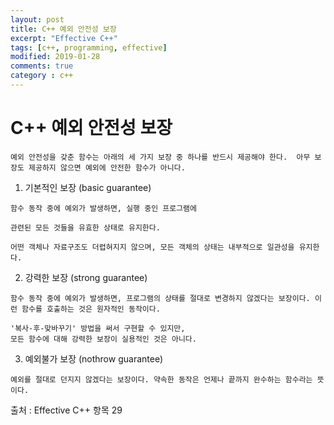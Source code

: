 ```yaml
---
layout: post
title: C++ 예외 안전성 보장
excerpt: "Effective C++"
tags: [c++, programming, effective]
modified: 2019-01-28
comments: true
category : c++
---
```


# C++ 예외 안전성 보장

`
예외 안전성을 갖춘 함수는 아래의 세 가지 보장 중 하나를 반드시 제공해야 한다. 
아무 보장도 제공하지 않으면 예외에 안전한 함수가 아니다.
`

1. 기본적인 보장 (basic guarantee)
```
함수 동작 중에 예외가 발생하면, 실행 중인 프로그램에 

관련된 모든 것들을 유효한 상태로 유지한다. 

어떤 객체나 자료구조도 더렵혀지지 않으며, 모든 객체의 상태는 내부적으로 일관성을 유지한다.

```

2. 강력한 보장 (strong guarantee)
```
함수 동작 중에 예외가 발생하면, 프로그램의 상태를 절대로 변경하지 않겠다는 보장이다. 이런 함수를 호출하는 것은 원자적인 동작이다. 

'복사-후-맞바꾸기' 방법을 써서 구현할 수 있지만,
모든 함수에 대해 강력한 보장이 실용적인 것은 아니다.
```

3. 예외불가 보장 (nothrow guarantee)
```
예외를 절대로 던지지 않겠다는 보장이다. 약속한 동작은 언제나 끝까지 완수하는 함수라는 뜻이다. 
```



출처 : Effective C++ 항목 29